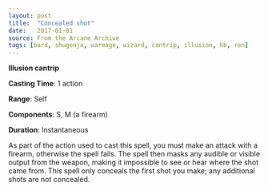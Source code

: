 ```yaml
---
layout: post
title:  "Concealed shot"
date:   2017-01-01
source: From the Arcane Archive
tags: [bard, shugenja, warmage, wizard, cantrip, illusion, hb, ren]
---
```


**Illusion cantrip**

**Casting Time**: 1 action

**Range**: Self

**Components**: S, M (a firearm)

**Duration**: Instantaneous

As part of the action used to cast this spell, you must make an attack with a firearm, otherwise the spell fails. The spell then masks any audible or visible output from the weapon, making it impossible to see or hear where the shot came from. This spell only conceals the first shot you make; any additional shots are not concealed.
